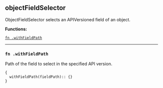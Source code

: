 
## objectFieldSelector
ObjectFieldSelector selects an APIVersioned field of an object.

**Functions:**

[`fn .withFieldPath`](#fn-withfieldpath)  

---


### `fn .withFieldPath`
Path of the field to select in the specified API version.
```jsonnet
{
  withFieldPath(fieldPath):: {}
}
```

